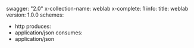 swagger: "2.0"
x-collection-name: weblab
x-complete: 1
info:
  title: weblab
  version: 1.0.0
schemes:
- http
produces:
- application/json
consumes:
- application/json